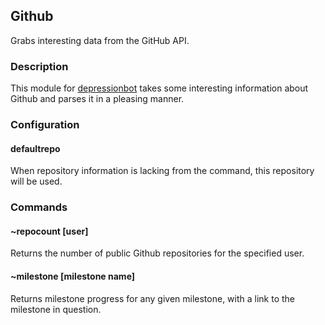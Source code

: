 ## Github 

Grabs interesting data from the GitHub API.

### Description

This module for [depressionbot](https://github.com/reality/depressionbot) takes some interesting information about Github and parses it in a pleasing manner.

### Configuration
#### defaultrepo
When repository information is lacking from the command, this repository will be used.
### Commands
#### ~repocount [user]
Returns the number of public Github repositories for the specified user.
#### ~milestone [milestone name]
Returns milestone progress for any given milestone, with a link to the milestone in question.
